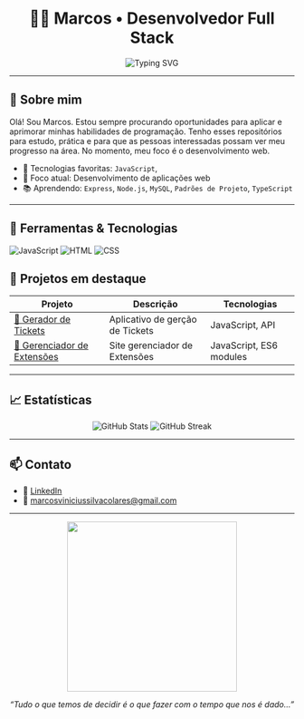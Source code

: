 <h1 align="center">👨‍💻 Marcos • Desenvolvedor Full Stack</h1>

<p align="center">
  <img src="https://readme-typing-svg.demolab.com?font=Fira+Code&size=22&pause=1000&color=00F7FF&center=true&vCenter=true&width=435&lines=Bem-vindo+ao+meu+portfólio!;Desenvolvedor+Full+Stack;" alt="Typing SVG" />
</p>

---

## 🚀 Sobre mim

Olá! Sou Marcos. Estou sempre procurando oportunidades para aplicar e aprimorar minhas habilidades de programação. Tenho esses repositórios para estudo, prática e para que as pessoas interessadas possam ver meu progresso na área. No momento, meu foco é o desenvolvimento web.

- 🔧 Tecnologias favoritas: `JavaScript`,
- 🎯 Foco atual: Desenvolvimento de aplicações web
- 📚 Aprendendo: `Express`, `Node.js`, `MySQL`, `Padrões de Projeto`, `TypeScript`

---

## 🧰 Ferramentas & Tecnologias

![JavaScript](https://img.shields.io/badge/-JavaScript-F7DF1E?style=flat&logo=javascript&logoColor=black)
![HTML](https://img.shields.io/badge/-HTML5-E34F26?style=flat&logo=html5&logoColor=white)
![CSS](https://img.shields.io/badge/-CSS3-1572B6?style=flat&logo=css3&logoColor=white)

## 📂 Projetos em destaque

| Projeto | Descrição | Tecnologias |
|--------|-----------|-------------|
| [🔗 Gerador de Tickets](https://github.com/Avantiermv/conference-ticket-generator-main) | Aplicativo de gerção de Tickets | JavaScript, API |
| [🔗 Gerenciador de Extensões ](https://avantiermv.github.io/browser-extensions-manager-ui-main/) | Site gerenciador de Extensões | JavaScript, ES6 modules |

---

## 📈 Estatísticas

<p align="center">
  <img src="https://github-readme-stats.vercel.app/api?username=Avantiermv&show_icons=true&theme=radical" alt="GitHub Stats" />
  <img src="https://github-readme-streak-stats.herokuapp.com/?user=Avantiermv&theme=radical" alt="GitHub Streak" />
</p>

---

## 📫 Contato

- 💼 [LinkedIn](https://www.linkedin.com/in/marcos-v-94535322b/)
- 📧 marcosviniciussilvacolares@gmail.com

---

<p align="center">
  <img src="https://media.giphy.com/media/qgQUggAC3Pfv687qPC/giphy.gif" width="300" />
</p>

<p align="center"><i>“Tudo o que temos de decidir é o que fazer com o tempo que nos é dado...”</i></p>
